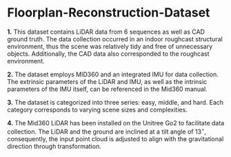  Floorplan-Reconstruction-Dataset
 ====
**1.**  This dataset contains LiDAR data from 6 sequences as well as CAD ground truth. The data collection occurred in an indoor roughcast structural environment, thus the scene was relatively tidy and free of unnecessary objects. Additionally, the CAD data also corresponded to the  roughcast environment.


**2.** The dataset employs MID360 and an integrated IMU for data collection. The extrinsic parameters of the LiDAR and IMU, as well as the intrinsic parameters of the IMU itself, can be referenced in the Mid360 manual.


**3.** The dataset is categorized into three series: easy, middle, and hard. Each category corresponds to varying scene sizes and complexities.

**4.** The Mid360 LiDAR has been installed on the Unitree Go2 to facilitate data collection. The LiDAR and the ground are inclined at a tilt angle of $13^\circ$, consequently, the input point cloud is adjusted to align with the gravitational direction through transformation.
